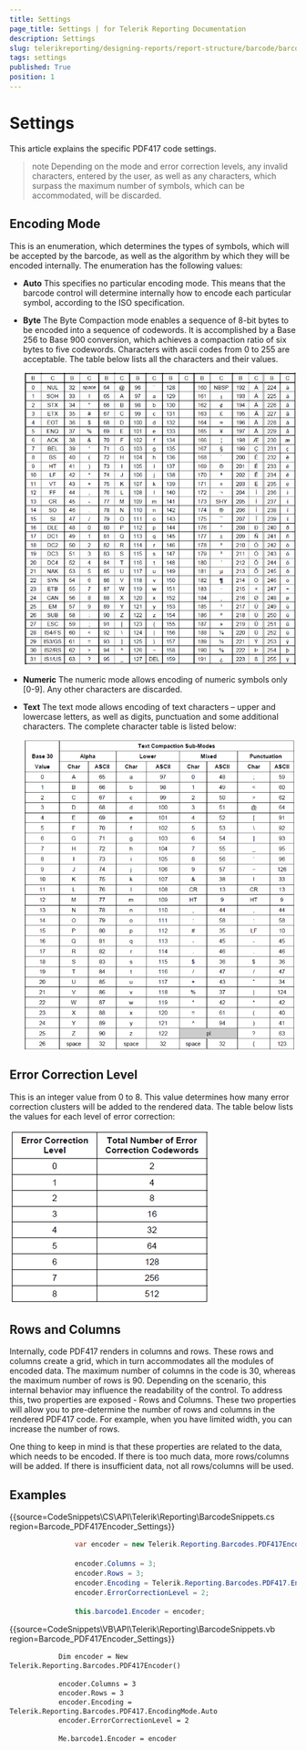 ```yaml
---
title: Settings
page_title: Settings | for Telerik Reporting Documentation
description: Settings
slug: telerikreporting/designing-reports/report-structure/barcode/barcode-types/2d-barcodes/pdf417/settings
tags: settings
published: True
position: 1
---
```


# Settings



This article explains the specific PDF417 code settings.

>note Depending on the mode and error correction levels, any invalid characters, entered by the user, as well    		as any characters, which surpass the maximum number of symbols, which can be accommodated, will be discarded. 


## Encoding Mode

This is an enumeration, which determines the types of symbols, which will be accepted by the barcode, as well as     			the algorithm by which they will be encoded internally. The enumeration has the following values: 			

* __Auto__ This specifies no particular encoding mode. This means that the barcode control will determine  					internally how to encode each particular symbol, according to the ISO specification. 				  

* __Byte__ The Byte Compaction mode enables a sequence of 8-bit bytes to be encoded into a sequence of codewords.    				  	It is accomplished by a Base 256 to Base 900 conversion, which achieves a compaction ratio of six bytes to five codewords.    				  	Characters with ascii codes from 0 to 255 are acceptable. The table below lists all the characters and their values.   				    

  ![barcode-pdf 417-table 1-byte](images/Barcodes/barcode-pdf417-table1-byte.png)

* __Numeric__ The numeric mode allows encoding of numeric symbols only [0-9]. Any other characters are discarded.    				  

* __Text__ The text mode allows encoding of text characters – upper and lowercase letters, as well as digits,    				  	punctuation and some additional characters. The complete character table is listed below:   				    

  ![barcode-pdf 417-table 2-text](images/Barcodes/barcode-pdf417-table2-text.png)

## Error Correction Level

This is an integer value from 0 to 8. This value determines how many error correction clusters will be  			added to the rendered data. The table below lists the values for each level of error correction:  		    

  ![barcode-pdf 417-table 3-error-correction](images/Barcodes/barcode-pdf417-table3-error-correction.png)

## Rows and Columns

Internally, code PDF417 renders in columns and rows. These rows and columns create a grid, which in turn accommodates      	     all the modules of encoded data. The maximum number of columns in the code is 30, whereas the maximum number of rows is 90.     	     Depending on the scenario, this internal behavior may influence the readability of the control. To address this, two properties      	     are exposed - Rows and Columns. These two properties will allow you to pre-determine the number of rows and columns in      	     the rendered PDF417 code. For example, when you have limited width, you can increase the number of rows.     	   

One thing to keep in mind is that these properties are related to the data, which needs to be encoded.      	     If there is too much data, more rows/columns will be added. If there is insufficient data, not all rows/columns will be used.     	  

## Examples

{{source=CodeSnippets\CS\API\Telerik\Reporting\BarcodeSnippets.cs region=Barcode_PDF417Encoder_Settings}}
````cs
	            var encoder = new Telerik.Reporting.Barcodes.PDF417Encoder();
	
	            encoder.Columns = 3;
	            encoder.Rows = 3;
	            encoder.Encoding = Telerik.Reporting.Barcodes.PDF417.EncodingMode.Auto;
	            encoder.ErrorCorrectionLevel = 2;
	
	            this.barcode1.Encoder = encoder;
````
{{source=CodeSnippets\VB\API\Telerik\Reporting\BarcodeSnippets.vb region=Barcode_PDF417Encoder_Settings}}
````vbnet
	        Dim encoder = New Telerik.Reporting.Barcodes.PDF417Encoder()
	
	        encoder.Columns = 3
	        encoder.Rows = 3
	        encoder.Encoding = Telerik.Reporting.Barcodes.PDF417.EncodingMode.Auto
	        encoder.ErrorCorrectionLevel = 2
	
	        Me.barcode1.Encoder = encoder
````

